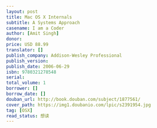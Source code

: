 ```yaml
---
layout: post
title: Mac OS X Internals
subtitle: A Systems Approach
casename: I am a Coder
author: [Amit Singh]
donor: 
price: USD 88.99
translator: []
publish_company: Addison-Wesley Professional
publish_version: 
publish_date: 2006-06-29
isbn: 9780321278548
serial: 
total_volume: 1
borrower: []
borrow_date: []
douban_url: http://book.douban.com/subject/1877561/
cover_path: https://img1.doubanio.com/lpic/s2391954.jpg
tag: [OSX]
read_status: 想读
---
```

